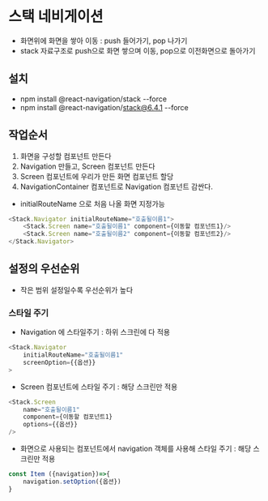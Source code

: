 # 스택 네비게이션
- 화면위에 화면을 쌓아 이동 : push 들어가기, pop 나가기
- stack 자료구조로 push으로 화면 쌓으며 이동, pop으로 이전화면으로 돌아가기 

## 설치
- npm install @react-navigation/stack --force
- npm install @react-navigation/stack@6.4.1 --force

## 작업순서
1. 화면을 구성할 컴포넌트 만든다
2. Navigation 만들고, Screen 컴포넌트 만든다
3. Screen 컴포넌트에 우리가 만든 화면 컴포넌트 할당
4. NavigationContainer 컴포넌트로 Navigation 컴포넌트 감싼다.

- initialRouteName 으로 처음 나올 화면 지정가능
```js
<Stack.Navigator initialRouteName="호출될이름1">
    <Stack.Screen name="호출될이름1" component={이동할 컴포넌트1}/>
    <Stack.Screen name="호출될이름2" component={이동할 컴포넌트2}/>
</Stack.Navigator>
```

## 설정의 우선순위
- 작은 범위 설정일수록 우선순위가 높다

### 스타일 주기
- Navigation 에 스타일주기 : 하위 스크린에 다 적용
```js
<Stack.Navigator 
    initialRouteName="호출될이름1"
    screenOption={{옵션}}
>
```
- Screen 컴포넌트에 스타일 주기 : 해당 스크린만 적용
```js
<Stack.Screen 
    name="호출될이름1" 
    component={이동할 컴포넌트1}
    options={{옵션}}
/>
```
- 화면으로 사용되는 컴포넌트에서 navigation 객체를 사용해 스타일 주기 : 해당 스크린만 적용
```js
const Item ({navigation})=>{
    navigation.setOption({옵션})
}
```



